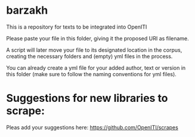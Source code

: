 # barzakh
This is a repository for texts to be integrated into OpenITI

Please paste your file in this folder, giving it the proposed URI as filename. 

A script will later move your file to its designated location in the corpus, creating the necessary folders and (empty) yml files in the process.

You can already create a yml file for your added author, text or version in this folder (make sure to follow the naming conventions for yml files). 

# Suggestions for new libraries to scrape:

Pleas add your suggestions here: https://github.com/OpenITI/scrapes
